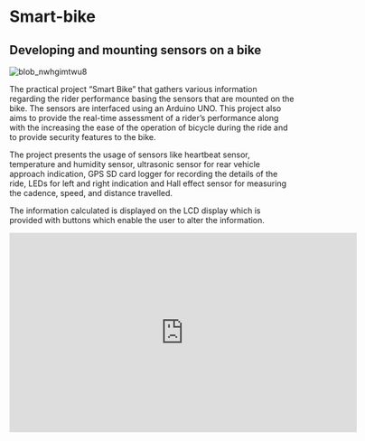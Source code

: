 # Smart-bike
## Developing and mounting sensors on a bike

![blob_nwhgimtwu8](https://user-images.githubusercontent.com/40614013/51345605-5fb93a00-1a93-11e9-833d-4b3b51d64491.jpg)

The practical project “Smart Bike” that gathers various information regarding the rider performance basing the sensors that are mounted on the bike. The sensors are interfaced using an Arduino UNO. This project also aims to provide the real-time assessment of a rider’s performance along with the increasing the ease of the operation of bicycle during the ride and to provide security features to the bike.

The project presents the usage of sensors like heartbeat sensor, temperature and humidity sensor, ultrasonic sensor for rear vehicle approach indication, GPS SD card logger for recording the details of the ride, LEDs for left and right indication and Hall effect sensor for measuring the cadence, speed, and distance travelled.

The information calculated is displayed on the LCD display which is provided with buttons which enable the user to alter the information.

<iframe width="615" height="353" src="https://www.youtube.com/embed/Yth-xnE1LeE" frameborder="0" allow="accelerometer; autoplay; encrypted-media; gyroscope; picture-in-picture" allowfullscreen></iframe>
